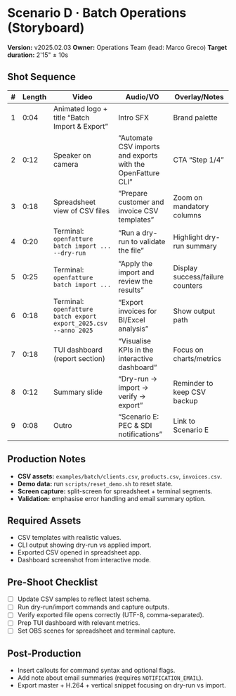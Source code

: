# Scenario D · Batch Operations (Storyboard)

**Version:** v2025.02.03
**Owner:** Operations Team (lead: Marco Greco)
**Target duration:** 2'15" ± 10s

## Shot Sequence
| # | Length | Video | Audio/VO | Overlay/Notes |
|---|--------|-------|----------|---------------|
| 1 | 0:04 | Animated logo + title “Batch Import & Export” | Intro SFX | Brand palette |
| 2 | 0:12 | Speaker on camera | “Automate CSV imports and exports with the OpenFatture CLI” | CTA “Step 1/4” |
| 3 | 0:18 | Spreadsheet view of CSV files | “Prepare customer and invoice CSV templates” | Zoom on mandatory columns |
| 4 | 0:20 | Terminal: `openfatture batch import ... --dry-run` | “Run a dry-run to validate the file” | Highlight dry-run summary |
| 5 | 0:25 | Terminal: `openfatture batch import ...` | “Apply the import and review the results” | Display success/failure counters |
| 6 | 0:18 | Terminal: `openfatture batch export export_2025.csv --anno 2025` | “Export invoices for BI/Excel analysis” | Show output path |
| 7 | 0:18 | TUI dashboard (report section) | “Visualise KPIs in the interactive dashboard” | Focus on charts/metrics |
| 8 | 0:12 | Summary slide | “Dry-run → import → verify → export” | Reminder to keep CSV backup |
| 9 | 0:08 | Outro | “Scenario E: PEC & SDI notifications” | Link to Scenario E |

## Production Notes
- **CSV assets:** `examples/batch/clients.csv`, `products.csv`, `invoices.csv`.
- **Demo data:** run `scripts/reset_demo.sh` to reset state.
- **Screen capture:** split-screen for spreadsheet + terminal segments.
- **Validation:** emphasise error handling and email summary option.

## Required Assets
- CSV templates with realistic values.
- CLI output showing dry-run vs applied import.
- Exported CSV opened in spreadsheet app.
- Dashboard screenshot from interactive mode.

## Pre-Shoot Checklist
- [ ] Update CSV samples to reflect latest schema.
- [ ] Run dry-run/import commands and capture outputs.
- [ ] Verify exported file opens correctly (UTF-8, comma-separated).
- [ ] Prep TUI dashboard with relevant metrics.
- [ ] Set OBS scenes for spreadsheet and terminal capture.

## Post-Production
- Insert callouts for command syntax and optional flags.
- Add note about email summaries (requires `NOTIFICATION_EMAIL`).
- Export master + H.264 + vertical snippet focusing on dry-run vs import.
